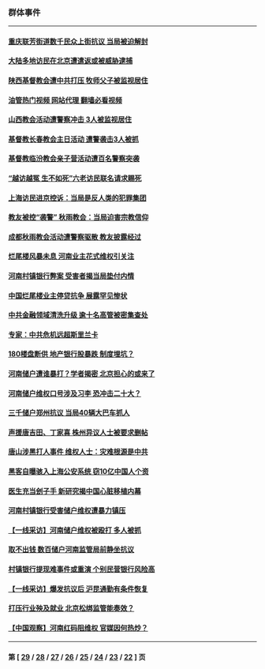### 群体事件
---
#### [重庆联芳街道数千民众上街抗议 当局被迫解封](../../pages/ncid279/n13812220.md?09021645) 
#### [大陆多地访民在北京遭遣返或被威胁逮捕](../../pages/ncid279/n13812104.md?09021645) 
#### [陕西基督教会遭中共打压 牧师父子被监视居住](../../pages/ncid279/n13811611.md?09021645) 
#### [油管热门视频 网站代理 翻墙必看视频](http://209.222.30.114:81/youtube.html?09021645)
#### [山西教会活动遭警察冲击 3人被监视居住](../../pages/ncid279/n13808966.md?09021645) 
#### [基督教长春教会主日活动 遭警袭击3人被抓](../../pages/ncid279/n13806935.md?09021645) 
#### [基督教临汾教会亲子营活动遭百名警察突袭](../../pages/ncid279/n13806527.md?09021645) 
#### [“越访越冤 生不如死”六老访民联名请求赐死](../../pages/ncid279/n13805907.md?09021645) 
#### [上海访民进京控诉：当局是反人类的犯罪集团](../../pages/ncid279/n13803858.md?09021645) 
#### [教友被控“袭警” 秋雨教会：当局迫害宗教信仰](../../pages/ncid279/n13803563.md?09021645) 
#### [成都秋雨教会活动遭警察驱散 教友披露经过](../../pages/ncid279/n13802541.md?09021645) 
#### [烂尾楼风暴未息 河南业主花式维权引关注](../../pages/ncid279/n13794519.md?09021645) 
#### [河南村镇银行弊案 受害者揭当局垫付内情](../../pages/ncid279/n13791990.md?09021645) 
#### [中国烂尾楼业主停贷抗争 展露罕见惨状](../../pages/ncid279/n13787794.md?09021645) 
#### [中共金融领域清洗升级 逾十名高管被密集查处](../../pages/ncid279/n13782694.md?09021645) 
#### [专家：中共危机远超斯里兰卡](../../pages/ncid279/n13782248.md?09021645) 
#### [180楼盘断供 地产银行股暴跌 制度埋坑？](../../pages/ncid279/n13780778.md?09021645) 
#### [河南储户遭谁暴打？学者揭密 北京担心的或来了](../../pages/ncid279/n13779407.md?09021645) 
#### [河南储户维权口号涉及习李 恐冲击二十大？](../../pages/ncid279/n13778148.md?09021645) 
#### [三千储户郑州抗议 当局40辆大巴车抓人](../../pages/ncid279/n13777593.md?09021645) 
#### [声援唐吉田、丁家喜 株州异议人士被要求删帖](../../pages/ncid279/n13775534.md?09021645) 
#### [唐山涉黑打人事件 维权人士：灾难根源是中共](../../pages/ncid279/n13773534.md?09021645) 
#### [黑客自曝骇入上海公安系统 窃10亿中国人个资](../../pages/ncid279/n13773395.md?09021645) 
#### [医生充当刽子手 新研究揭中国心脏移植内幕](../../pages/ncid279/n13772291.md?09021645) 
#### [河南村镇银行受害储户维权遭暴力镇压](../../pages/ncid279/n13770841.md?09021645) 
#### [【一线采访】河南储户维权被殴打 多人被抓](../../pages/ncid279/n13768629.md?09021645) 
#### [取不出钱 数百储户河南监管局前静坐抗议](../../pages/ncid279/n13767198.md?09021645) 
#### [村镇银行提现难事件或重演 个别民营银行风险高](../../pages/ncid279/n13764495.md?09021645) 
#### [【一线采访】爆发抗议后 沪昆通勤有条件恢复](../../pages/ncid279/n13763504.md?09021645) 
#### [打压行业殃及就业 北京松绑监管能奏效？](../../pages/ncid279/n13761130.md?09021645) 
#### [【中国观察】河南红码阻维权 官媒因何热炒？](../../pages/ncid279/n13760146.md?09021645) 

---
#### 第 [ [29](./29.md?09021645) / [28](./28.md?09021645) / [27](./27.md?09021645) / [26](./26.md?09021645) / [25](./25.md?09021645) / [24](./24.md?09021645) / [23](./23.md?09021645) / [22](./22.md?09021645) ] 页
